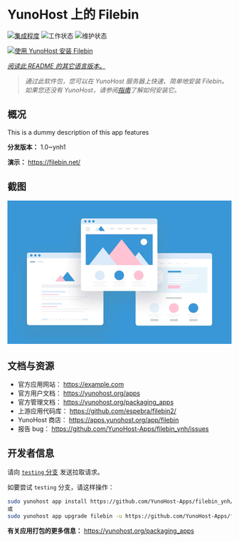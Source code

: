 <!--
注意：此 README 由 <https://github.com/YunoHost/apps/tree/master/tools/readme_generator> 自动生成
请勿手动编辑。
-->

# YunoHost 上的 Filebin

[![集成程度](https://dash.yunohost.org/integration/filebin.svg)](https://ci-apps.yunohost.org/ci/apps/filebin/) ![工作状态](https://ci-apps.yunohost.org/ci/badges/filebin.status.svg) ![维护状态](https://ci-apps.yunohost.org/ci/badges/filebin.maintain.svg)

[![使用 YunoHost 安装 Filebin](https://install-app.yunohost.org/install-with-yunohost.svg)](https://install-app.yunohost.org/?app=filebin)

*[阅读此 README 的其它语言版本。](./ALL_README.md)*

> *通过此软件包，您可以在 YunoHost 服务器上快速、简单地安装 Filebin。*  
> *如果您还没有 YunoHost，请参阅[指南](https://yunohost.org/install)了解如何安装它。*

## 概况

This is a dummy description of this app features


**分发版本：** 1.0~ynh1

**演示：** <https://filebin.net/>

## 截图

![Filebin 的截图](./doc/screenshots/example.jpg)

## 文档与资源

- 官方应用网站： <https://example.com>
- 官方用户文档： <https://yunohost.org/apps>
- 官方管理文档： <https://yunohost.org/packaging_apps>
- 上游应用代码库： <https://github.com/espebra/filebin2/>
- YunoHost 商店： <https://apps.yunohost.org/app/filebin>
- 报告 bug： <https://github.com/YunoHost-Apps/filebin_ynh/issues>

## 开发者信息

请向 [`testing` 分支](https://github.com/YunoHost-Apps/filebin_ynh/tree/testing) 发送拉取请求。

如要尝试 `testing` 分支，请这样操作：

```bash
sudo yunohost app install https://github.com/YunoHost-Apps/filebin_ynh/tree/testing --debug
或
sudo yunohost app upgrade filebin -u https://github.com/YunoHost-Apps/filebin_ynh/tree/testing --debug
```

**有关应用打包的更多信息：** <https://yunohost.org/packaging_apps>
